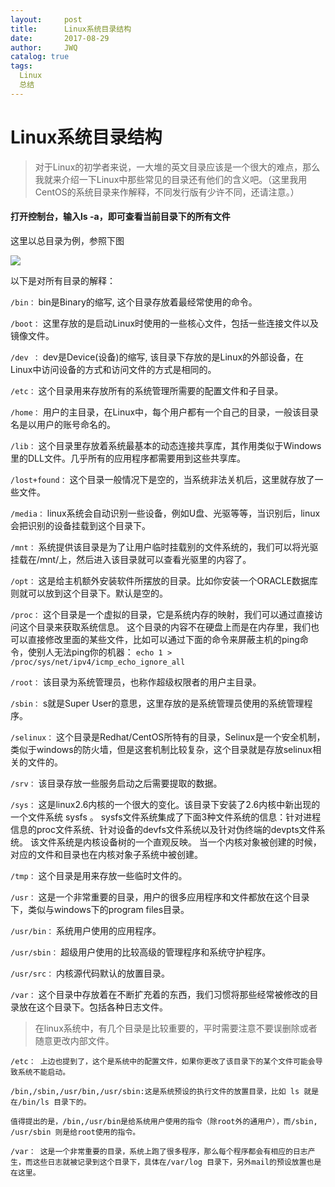 ```yaml
---
layout:     post
title:      Linux系统目录结构
date:       2017-08-29
author:     JWQ
catalog: true
tags:
  Linux
  总结
---
```


# Linux系统目录结构
> 对于Linux的初学者来说，一大堆的英文目录应该是一个很大的难点，那么我就来介绍一下Linux中那些常见的目录还有他们的含义吧。（这里我用CentOS的系统目录来作解释，不同发行版有少许不同，还请注意。）

#### **打开控制台，输入ls -a，即可查看当前目录下的所有文件**

这里以总目录为例，参照下图

![](http://www.runoob.com/wp-content/uploads/2014/06/003vPl7Rty6E8kZRlAEdc690.jpg)

以下是对所有目录的解释：

`/bin：`
bin是Binary的缩写, 这个目录存放着最经常使用的命令。

`/boot：`
这里存放的是启动Linux时使用的一些核心文件，包括一些连接文件以及镜像文件。

`/dev ：`
dev是Device(设备)的缩写, 该目录下存放的是Linux的外部设备，在Linux中访问设备的方式和访问文件的方式是相同的。

`/etc：`
这个目录用来存放所有的系统管理所需要的配置文件和子目录。

`/home：`
用户的主目录，在Linux中，每个用户都有一个自己的目录，一般该目录名是以用户的账号命名的。

`/lib：`
这个目录里存放着系统最基本的动态连接共享库，其作用类似于Windows里的DLL文件。几乎所有的应用程序都需要用到这些共享库。

`/lost+found：`
这个目录一般情况下是空的，当系统非法关机后，这里就存放了一些文件。

`/media：`
linux系统会自动识别一些设备，例如U盘、光驱等等，当识别后，linux会把识别的设备挂载到这个目录下。

`/mnt：`
系统提供该目录是为了让用户临时挂载别的文件系统的，我们可以将光驱挂载在/mnt/上，然后进入该目录就可以查看光驱里的内容了。

`/opt：`
 这是给主机额外安装软件所摆放的目录。比如你安装一个ORACLE数据库则就可以放到这个目录下。默认是空的。

`/proc：`
这个目录是一个虚拟的目录，它是系统内存的映射，我们可以通过直接访问这个目录来获取系统信息。
这个目录的内容不在硬盘上而是在内存里，我们也可以直接修改里面的某些文件，比如可以通过下面的命令来屏蔽主机的ping命令，使别人无法ping你的机器：
```echo 1 > /proc/sys/net/ipv4/icmp_echo_ignore_all```

`/root：`
该目录为系统管理员，也称作超级权限者的用户主目录。

`/sbin：`
s就是Super User的意思，这里存放的是系统管理员使用的系统管理程序。

`/selinux：`
 这个目录是Redhat/CentOS所特有的目录，Selinux是一个安全机制，类似于windows的防火墙，但是这套机制比较复杂，这个目录就是存放selinux相关的文件的。

`/srv：`
 该目录存放一些服务启动之后需要提取的数据。

`/sys：`
 这是linux2.6内核的一个很大的变化。该目录下安装了2.6内核中新出现的一个文件系统 sysfs 。
sysfs文件系统集成了下面3种文件系统的信息：针对进程信息的proc文件系统、针对设备的devfs文件系统以及针对伪终端的devpts文件系统。
该文件系统是内核设备树的一个直观反映。
当一个内核对象被创建的时候，对应的文件和目录也在内核对象子系统中被创建。

`/tmp：`
这个目录是用来存放一些临时文件的。

`/usr：`
 这是一个非常重要的目录，用户的很多应用程序和文件都放在这个目录下，类似与windows下的program files目录。

`/usr/bin：`
系统用户使用的应用程序。

`/usr/sbin：`
超级用户使用的比较高级的管理程序和系统守护程序。

`/usr/src：`
内核源代码默认的放置目录。

`/var：`
这个目录中存放着在不断扩充着的东西，我们习惯将那些经常被修改的目录放在这个目录下。包括各种日志文件。
>在linux系统中，有几个目录是比较重要的，平时需要注意不要误删除或者随意更改内部文件。

    /etc： 上边也提到了，这个是系统中的配置文件，如果你更改了该目录下的某个文件可能会导致系统不能启动。

    /bin,/sbin,/usr/bin,/usr/sbin:这是系统预设的执行文件的放置目录，比如 ls 就是在/bin/ls 目录下的。

    值得提出的是，/bin,/usr/bin是给系统用户使用的指令（除root外的通用户），而/sbin, /usr/sbin 则是给root使用的指令。

    /var： 这是一个非常重要的目录，系统上跑了很多程序，那么每个程序都会有相应的日志产生，而这些日志就被记录到这个目录下，具体在/var/log 目录下，另外mail的预设放置也是在这里。


